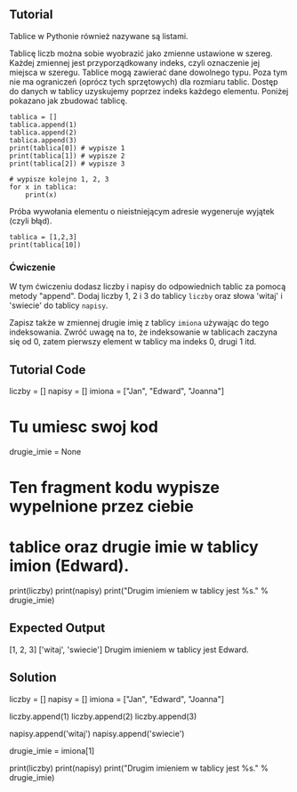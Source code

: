 Tutorial
--------

Tablice w Pythonie również nazywane są listami.

Tablicę liczb można sobie wyobrazić jako zmienne ustawione w szereg. Każdej zmiennej jest przyporządkowany indeks, czyli oznaczenie jej miejsca w szeregu. Tablice mogą zawierać dane dowolnego typu. Poza tym nie ma ograniczeń (oprócz tych sprzętowych) dla rozmiaru tablic. Dostęp do danych w tablicy uzyskujemy poprzez indeks każdego elementu. Poniżej pokazano jak zbudować tablicę.

    tablica = []
    tablica.append(1)
    tablica.append(2)
    tablica.append(3)
    print(tablica[0]) # wypisze 1
    print(tablica[1]) # wypisze 2
    print(tablica[2]) # wypisze 3

    # wypisze kolejno 1, 2, 3
    for x in tablica:
        print(x)

Próba wywołania elementu o nieistniejącym adresie wygeneruje wyjątek (czyli błąd).

    tablica = [1,2,3]
    print(tablica[10])

### Ćwiczenie

W tym ćwiczeniu dodasz liczby i napisy do odpowiednich tablic za pomocą metody "append". Dodaj liczby 1, 2 i 3 do tablicy `liczby` oraz słowa 'witaj' i 'swiecie' do tablicy `napisy`.

Zapisz także w zmiennej drugie imię z tablicy `imiona` używając do tego indeksowania. Zwróć uwagę na to, że indeksowanie w tablicach zaczyna się od 0, zatem pierwszy element w tablicy ma indeks 0, drugi 1 itd.

Tutorial Code
-------------
liczby = []
napisy = []
imiona = ["Jan", "Edward", "Joanna"]

# Tu umiesc swoj kod
drugie_imie = None


# Ten fragment kodu wypisze wypelnione przez ciebie
# tablice oraz drugie imie w tablicy imion (Edward).
print(liczby)
print(napisy)
print("Drugim imieniem w tablicy jest %s." % drugie_imie)




Expected Output
---------------
[1, 2, 3]
['witaj', 'swiecie']
Drugim imieniem w tablicy jest Edward.

Solution
--------

liczby = []
napisy = []
imiona = ["Jan", "Edward", "Joanna"]

liczby.append(1)
liczby.append(2)
liczby.append(3)

napisy.append('witaj')
napisy.append('swiecie')

drugie_imie = imiona[1]

print(liczby)
print(napisy)
print("Drugim imieniem w tablicy jest %s." % drugie_imie)
